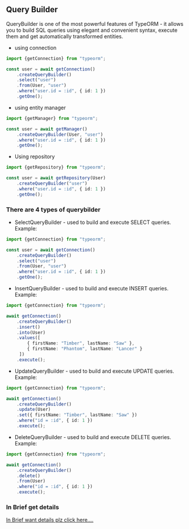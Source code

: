 <!-- @format -->

## Query Builder

QueryBuilder is one of the most powerful features of TypeORM - it allows you to build SQL queries using elegant and convenient syntax, execute them and get automatically transformed entities.

- using connection

```Typescript
import {getConnection} from "typeorm";

const user = await getConnection()
    .createQueryBuilder()
    .select("user")
    .from(User, "user")
    .where("user.id = :id", { id: 1 })
    .getOne();
```

- using entity manager

```TypeScript
import {getManager} from "typeorm";

const user = await getManager()
    .createQueryBuilder(User, "user")
    .where("user.id = :id", { id: 1 })
    .getOne();
```

- Using repository

```TypeScript
import {getRepository} from "typeorm";

const user = await getRepository(User)
    .createQueryBuilder("user")
    .where("user.id = :id", { id: 1 })
    .getOne();
```

### There are 4 types of querybilder

- SelectQueryBuilder - used to build and execute SELECT queries. Example:

```TypeScript
import {getConnection} from "typeorm";

const user = await getConnection()
    .createQueryBuilder()
    .select("user")
    .from(User, "user")
    .where("user.id = :id", { id: 1 })
    .getOne();

```

- InsertQueryBuilder - used to build and execute INSERT queries. Example:

```TypeScript
import {getConnection} from "typeorm";

await getConnection()
    .createQueryBuilder()
    .insert()
    .into(User)
    .values([
        { firstName: "Timber", lastName: "Saw" },
        { firstName: "Phantom", lastName: "Lancer" }
     ])
    .execute();
```

- UpdateQueryBuilder - used to build and execute UPDATE queries. Example:

```TypeScript
import {getConnection} from "typeorm";

await getConnection()
    .createQueryBuilder()
    .update(User)
    .set({ firstName: "Timber", lastName: "Saw" })
    .where("id = :id", { id: 1 })
    .execute();
```

- DeleteQueryBuilder - used to build and execute DELETE queries. Example:

```TypeScript
import {getConnection} from "typeorm";

await getConnection()
    .createQueryBuilder()
    .delete()
    .from(User)
    .where("id = :id", { id: 1 })
    .execute();
```

### In Brief get details

[In Brief want details plz click here....](https://typeorm.io/#/select-query-builder)
